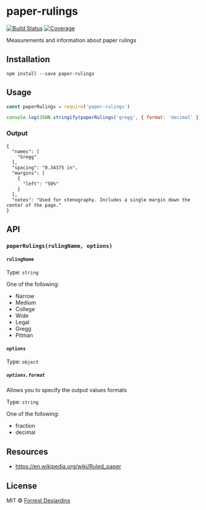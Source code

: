 # paper-rulings

[![Build Status][travis-image]][travis-url]
[![Coverage][coveralls-image]][coveralls-url]

Measurements and information about paper rulings

## Installation

```
npm install --save paper-rulings
```

## Usage

```javascript
const paperRulings = require('paper-rulings')

console.log(JSON.stringify(paperRulings('gregg', { format: 'decimal' }), null, 2))
```

### Output

```
{
  "names": [
    "Gregg"
  ],
  "spacing": "0.34375 in",
  "margins": [
    {
      "left": "50%"
    }
  ],
  "notes": "Used for stenography. Includes a single margin down the center of the page."
}
```

## API

### `paperRulings(rulingName, options)`

#### `rulingName`

Type: `string`

One of the following:

- Narrow
- Medium
- College
- Wide
- Legal
- Gregg
- Pitman

#### `options`

Type: `object`

##### `options.format`

Allows you to specify the output values formats

Type: `string`

One of the following:

- fraction
- decimal

## Resources

- https://en.wikipedia.org/wiki/Ruled_paper

## License

MIT © [Forrest Desjardins](https://github.com/fdesjardins)

[travis-url]: https://travis-ci.org/fdesjardins/paper-rulings
[travis-image]: https://img.shields.io/travis/fdesjardins/paper-rulings.svg?style=flat
[coveralls-url]: https://coveralls.io/r/fdesjardins/paper-rulings
[coveralls-image]: https://img.shields.io/coveralls/fdesjardins/paper-rulings.svg?style=flat
